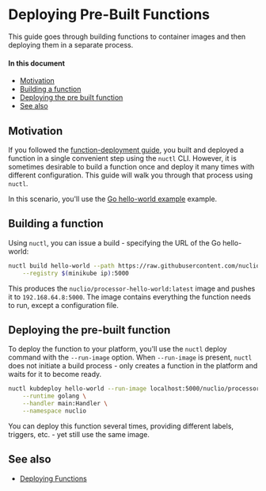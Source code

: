 # Deploying Pre-Built Functions

This guide goes through building functions to container images and then deploying them in a separate process.

#### In this document
- [Motivation](#motivation)
- [Building a function](#building-a-function)
- [Deploying the pre built function](#deploying-the-pre-built-function)
- [See also](#see-also)

## Motivation

If you followed the [function-deployment guide](/docs/tasks/deploying-functions.md), you built and deployed a function in a single convenient step using the `nuctl` CLI. However, it is sometimes desirable to build a function once and deploy it many times with different configuration. This guide will walk you through that process using `nuctl`.

In this scenario, you'll use the [Go hello-world example](/hack/examples/golang/helloworld) example.

## Building a function

Using `nuctl`, you can issue a build - specifying the URL of the Go hello-world:

```sh
nuctl build hello-world --path https://raw.githubusercontent.com/nuclio/nuclio/master/hack/examples/golang/helloworld/helloworld.go \
    --registry $(minikube ip):5000
```

This produces the `nuclio/processor-hello-world:latest` image and pushes it to `192.168.64.8:5000`. The image contains everything the function needs to run, except a configuration file. 

## Deploying the pre-built function

To deploy the function to your platform, you'll use the `nuctl` deploy command with the `--run-image` option. When `--run-image` is present, `nuctl` does not initiate a build process - only creates a function in the platform and waits for it to become ready.

```sh
nuctl kubdeploy hello-world --run-image localhost:5000/nuclio/processor-hello-world:latest \
    --runtime golang \
    --handler main:Handler \
    --namespace nuclio
```

You can deploy this function several times, providing different labels, triggers, etc. - yet still use the same image.

## See also

- [Deploying Functions](/docs/tasks/deploying-functions.md)

